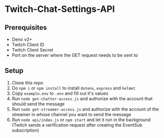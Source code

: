 # Twitch-Chat-Settings-API

## Prerequisites

- Deno v2+
- Twitch Client ID
- Twitch Client Secret
- Port on the server where the GET request needs to be sent to

## Setup

1. Clone this repo
2. Do `npm i` or `npm install` to install `dotenv`, `express` and `helmet`
3. Copy `example.env` to `.env` and fill out it's values
4. Run `node get-chatter-access.js` and authorize with the account that should send the message
5. Run `node get-streamer-access.js` and authorize with the account of the streamer in whose channel you want to send the message
6. Run `node api/index.js` or `npm start` and let it run in the background (Twitch sends a verification request after creating the EventSub subscription)
